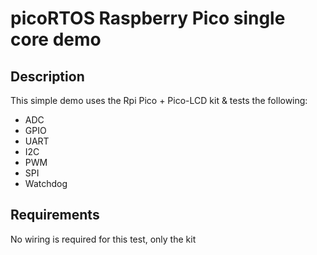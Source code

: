 # picoRTOS Raspberry Pico single core demo

## Description

This simple demo uses the Rpi Pico + Pico-LCD kit & tests the following:

  - ADC
  - GPIO
  - UART
  - I2C
  - PWM
  - SPI
  - Watchdog

## Requirements

No wiring is required for this test, only the kit
